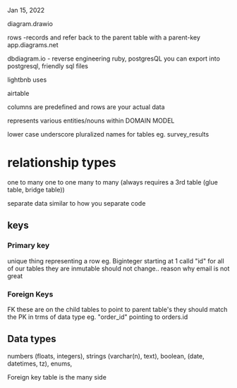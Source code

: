 <!-- @format -->

Jan 15, 2022

diagram.drawio

rows -records and refer back to the parent table with a parent-key
app.diagrams.net

dbdiagram.io - reverse engineering ruby, postgresQL
you can export into postgresql, friendly sql files

lightbnb uses

airtable

columns are predefined and rows are your actual data

represents various entities/nouns within DOMAIN MODEL

lower case underscore pluralized names for tables
eg. survey_results

# relationship types

one to many
one to one
many to many (always requires a 3rd table (glue table, bridge table))

separate data similar to how you separate code

## keys

### Primary key

unique thing representing a row
eg. Biginteger starting at 1 calld "id" for all of our tables
they are inmutable should not change.. reason why email is not great

### Foreign Keys

FK these are on the child tables to point to parent table's they should match the PK in trms of data type eg. "order_id" pointing to orders.id

## Data types

numbers (floats, integers), strings (varchar(n), text), boolean, (date, datetimes, tz), enums,

Foreign key table is the many side
